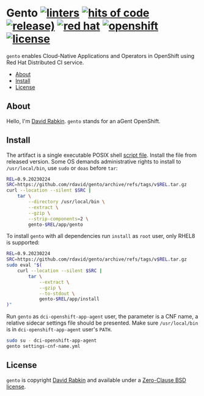 # Gento [![linters](https://github.com/rdavid/gento/actions/workflows/lint.yml/badge.svg)](https://github.com/rdavid/gento/actions/workflows/lint.yml) [![hits of code](https://hitsofcode.com/github/rdavid/gento?branch=master&label=hits%20of%20code)](https://hitsofcode.com/view/github/rdavid/gento?branch=master) [![release)](https://img.shields.io/github/v/release/rdavid/gento?color=blue&label=%20&logo=semver&logoColor=white&style=flat)](https://github.com/rdavid/gento/releases) [![red hat](https://img.shields.io/badge/red%20hat---?color=gray&logo=redhat&logoColor=red&style=flat)](https://www.redhat.com) [![openshift](https://img.shields.io/badge/openshift---?color=gray&logo=redhatopenshift&logoColor=red&style=flat)](https://www.redhat.com/en/technologies/cloud-computing/openshift) [![license](https://img.shields.io/github/license/rdavid/gento?color=blue&labelColor=gray&logo=freebsd&logoColor=lightgray&style=flat)](https://github.com/rdavid/gento/blob/master/LICENSE)
`gento` enables Cloud-Native Applications and Operators in OpenShift using Red Hat Distributed CI service.

* [About](#about)
* [Install](#install)
* [License](#license)

## About
Hello, I'm [David Rabkin](http://cv.rabkin.co.il). `gento` stands for an aGent OpenShift.

## Install
The artifact is a single executable POSIX shell [script
file](https://github.com/rdavid/gento/blob/master/app/gento). Install the file
from released version. Some OS demands administrative rights to
install to `/usr/local/bin`, use `sudo` or `doas` before `tar`:
```sh
REL=0.9.20230224
SRC=https://github.com/rdavid/gento/archive/refs/tags/v$REL.tar.gz
curl --location --silent $SRC |
	tar \
		--directory /usr/local/bin \
		--extract \
		--gzip \
		--strip-components=2 \
		gento-$REL/app/gento
```
To install `gento` with all dependencies run `install` as `root` user, only
RHEL8 is supported:
```sh
REL=0.9.20230224
SRC=https://github.com/rdavid/gento/archive/refs/tags/v$REL.tar.gz
sudo eval "$(
	curl --location --silent $SRC |
		tar \
			--extract \
			--gzip \
			--to-stdout \
			gento-$REL/app/install
)"
```
Run `gento` as `dci-openshift-app-agent` user, the parameter is a CNF name, a
relative sidecar settings file should be presented. Make sure `/usr/local/bin`
is in `dci-openshift-app-agent` user's `PATH`.
```sh
sudo su - dci-openshift-app-agent
gento settings-cnf-name.yml
```

## License
`gento` is copyright [David Rabkin](http://cv.rabkin.co.il) and available
under a
[Zero-Clause BSD license](https://github.com/rdavid/gento/blob/master/LICENSE).
